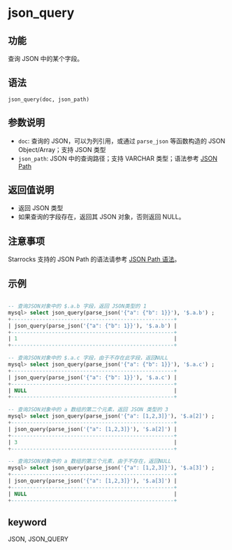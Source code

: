 # json_query

## 功能

查询 JSON 中的某个字段。

## 语法

`json_query(doc, json_path)`

## 参数说明

- `doc`: 查询的 JSON，可以为列引用，或通过 `parse_json` 等函数构造的 JSON Object/Array；支持 JSON 类型
- `json_path`: JSON 中的查询路径；支持 VARCHAR 类型；语法参考 [JSON Path](./json_path.md)

## 返回值说明

- 返回 JSON 类型
- 如果查询的字段存在，返回其 JSON 对象，否则返回 NULL。

## 注意事项

Starrocks 支持的 JSON Path 的语法请参考 [JSON Path 语法](./json_path.md)。

## 示例

```sql

-- 查询JSON对象中的 $.a.b 字段，返回 JSON类型的 1
mysql> select json_query(parse_json('{"a": {"b": 1}}'), '$.a.b') ;
+----------------------------------------------------+
| json_query(parse_json('{"a": {"b": 1}}'), '$.a.b') |
+----------------------------------------------------+
| 1                                                  |
+----------------------------------------------------+

-- 查询JSON对象中的 $.a.c 字段，由于不存在此字段，返回NULL
mysql> select json_query(parse_json('{"a": {"b": 1}}'), '$.a.c') ;
+----------------------------------------------------+
| json_query(parse_json('{"a": {"b": 1}}'), '$.a.c') |
+----------------------------------------------------+
| NULL                                               |
+----------------------------------------------------+

-- 查询JSON对象中的 a 数组的第二个元素，返回 JSON 类型的 3
mysql> select json_query(parse_json('{"a": [1,2,3]}'), '$.a[2]') ;
+----------------------------------------------------+
| json_query(parse_json('{"a": [1,2,3]}'), '$.a[2]') |
+----------------------------------------------------+
| 3                                                  |
+----------------------------------------------------+

-- 查询JSON对象中的 a 数组的第三个元素，由于不存在，返回NULL 
mysql> select json_query(parse_json('{"a": [1,2,3]}'), '$.a[3]') ;
+----------------------------------------------------+
| json_query(parse_json('{"a": [1,2,3]}'), '$.a[3]') |
+----------------------------------------------------+
| NULL                                               |
+----------------------------------------------------+

```

## keyword

JSON, JSON_QUERY
